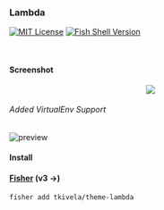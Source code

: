 ### Lambda

[![MIT License](https://img.shields.io/badge/license-MIT-007EC7.svg?style=flat-square)](/LICENSE)
[![Fish Shell Version](https://img.shields.io/badge/fish-v2.2.0-007EC7.svg?style=flat-square)](http://fishshell.com)

<br/>

#### Screenshot

<p align="center">
<img src="https://raw.githubusercontent.com/hasanozgan/theme-lambda/master/screenshot.png">
</p>

###### Added VirtualEnv Support
![preview](http://i.imgur.com/fWurs47.png)


#### Install

#### [Fisher] (v3 ->)

```fish
fisher add tkivela/theme-lambda
```

[Fisher]: https://github.com/jorgebucaran/fisher
